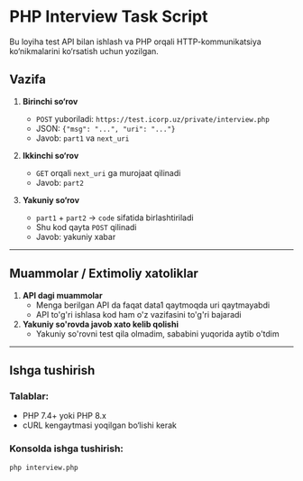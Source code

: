 # PHP Interview Task Script

Bu loyiha test API bilan ishlash va PHP orqali HTTP-kommunikatsiya ko‘nikmalarini ko‘rsatish uchun yozilgan.

## Vazifa

1. **Birinchi so‘rov**
    - `POST` yuboriladi: `https://test.icorp.uz/private/interview.php`
    - JSON: `{"msg": "...", "uri": "..."}`
    - Javob: `part1` va `next_uri`

2. **Ikkinchi so‘rov**
    - `GET` orqali `next_uri` ga murojaat qilinadi
    - Javob: `part2`

3. **Yakuniy so‘rov**
    - `part1` + `part2` → `code` sifatida birlashtiriladi
    - Shu kod qayta `POST` qilinadi
    - Javob: yakuniy xabar

---

## Muammolar / Extimoliy xatoliklar

1. **API dagi muammolar**
    - Menga berilgan API da faqat data1 qaytmoqda uri qaytmayabdi
    - API to'g'ri ishlasa kod ham o'z vazifasini to'g'ri bajaradi
2. **Yakuniy so'rovda javob xato kelib qolishi**
    - Yakuniy so'rovni test qila olmadim, sababini yuqorida aytib o'tdim

---

## Ishga tushirish

### Talablar:
- PHP 7.4+ yoki PHP 8.x
- cURL kengaytmasi yoqilgan bo‘lishi kerak

### Konsolda ishga tushirish:
```bash
php interview.php

